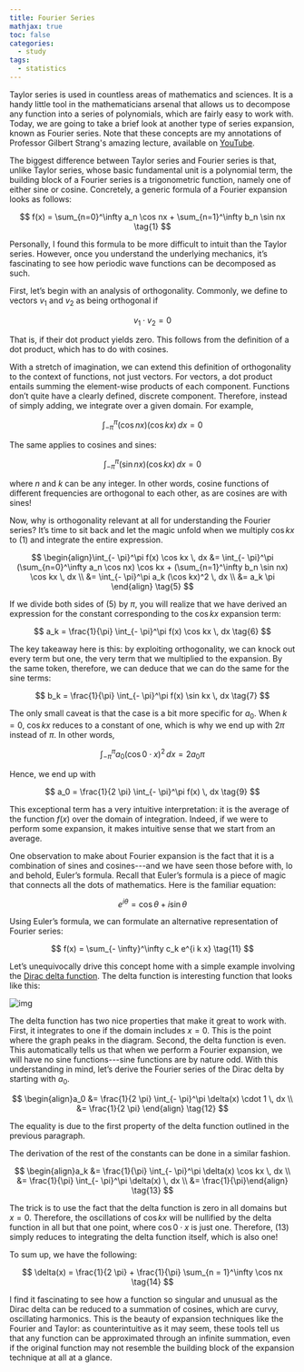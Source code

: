 ```yaml
---
title: Fourier Series
mathjax: true
toc: false
categories:
  - study
tags:
  - statistics
---
```


Taylor series is used in countless areas of mathematics and sciences. It is a handy little tool in the mathematicians arsenal that allows us to decompose any function into a series of polynomials, which are fairly easy to work with. Today, we are going to take a brief look at another type of series expansion, known as Fourier series. Note that these concepts are my annotations of Professor Gilbert Strang's amazing lecture, available on [YouTube](https://www.youtube.com/watch?v=vA9dfINW4Rg). 

The biggest difference between Taylor series and Fourier series is that, unlike Taylor series, whose basic fundamental unit is a polynomial term, the building block of a Fourier series is a trigonometric function, namely one of either sine or cosine. Concretely, a generic formula of a Fourier expansion looks as follows:


$$
f(x) = \sum_{n=0}^\infty a_n \cos nx + \sum_{n=1}^\infty b_n \sin nx \tag{1}
$$


Personally, I found this formula to be more difficult to intuit than the Taylor series. However, once you understand the underlying mechanics, it’s fascinating to see how periodic wave functions can be decomposed as such. 

First, let’s begin with an analysis of orthogonality. Commonly, we define to vectors $v_1$ and $v_2$ as being orthogonal if 


$$
v_1 \cdot v_2 = 0 \tag{2}
$$


That is, if their dot product yields zero. This follows from the definition of a dot product, which has to do with cosines. 

With a stretch of imagination, we can extend this definition of orthogonality to the context of functions, not just vectors. For vectors, a dot product entails summing the element-wise products of each component. Functions don’t quite have a clearly defined, discrete component. Therefore, instead of simply adding, we integrate over a given domain. For example, 


$$
\int_{- \pi}^\pi (\cos nx)(\cos kx) \, dx = 0 \tag{3}
$$


The same applies to cosines and sines:


$$
\int_{- \pi}^\pi (\sin nx)(\cos kx) \, dx = 0 \tag{4}
$$


where $n$ and $k$ can be any integer. In other words, cosine functions of different frequencies are orthogonal to each other, as are cosines are with sines!

Now, why is orthogonality relevant at all for understanding the Fourier series? It’s time to sit back and let the magic unfold when we multiply $\cos kx$ to (1) and integrate the entire expression.


$$
\begin{align}\int_{- \pi}^\pi f(x) \cos kx \, dx &= \int_{- \pi}^\pi (\sum_{n=0}^\infty a_n \cos nx) \cos kx + (\sum_{n=1}^\infty b_n \sin nx) \cos kx \, dx \\ &= \int_{- \pi}^\pi a_k (\cos kx)^2 \, dx \\ &= a_k \pi \end{align} \tag{5}
$$


If we divide both sides of (5) by $\pi$, you will realize that we have derived an expression for the constant corresponding to the $\cos kx$ expansion term:


$$
a_k = \frac{1}{\pi} \int_{- \pi}^\pi f(x) \cos kx \, dx \tag{6}
$$


The key takeaway here is this: by exploiting orthogonality, we can knock out every term but one, the very term that we multiplied to the expansion. By the same token, therefore, we can  deduce that we can do the same for the sine terms:


$$
b_k = \frac{1}{\pi} \int_{- \pi}^\pi f(x) \sin kx \, dx \tag{7}
$$




The only small caveat is that the case is a bit more specific for $a_0$. When $k = 0$, $\cos kx$ reduces to a constant of one, which is why we end up with $2 \pi$ instead of $\pi$. In other words, 


$$
\int_{- \pi}^\pi a_0 (\cos 0 \cdot x)^2 \, dx = 2 a_0 \pi \tag{8}
$$


Hence, we end up with


$$
a_0 = \frac{1}{2 \pi} \int_{- \pi}^\pi f(x) \, dx \tag{9}
$$


This exceptional term has a very intuitive interpretation: it is the average of the function $f(x)$ over the domain of integration. Indeed, if we were to perform some expansion, it makes intuitive sense that we start from an average.

One observation to make about Fourier expansion is the fact that it is a combination of sines and cosines---and we have seen those before with, lo and behold, Euler’s formula. Recall that Euler’s formula is a piece of magic that connects all the dots of mathematics. Here is the familiar equation:


$$
e^{i \theta} = \cos \theta + i \sin \theta \tag{10}
$$


Using Euler’s formula, we can formulate an alternative representation of Fourier series:


$$
f(x) = \sum_{- \infty}^\infty c_k e^{i k x} \tag{11}
$$


Let’s unequivocally drive this concept home with a simple example involving the [Dirac delta function](https://en.wikipedia.org/wiki/Dirac_delta_function). The delta function is interesting function that looks like this:



![img](https://en.wikipedia.org/wiki/Dirac_delta_function#/media/File:Dirac_distribution_PDF.svg)



The delta function has two nice properties that make it great to work with. First, it integrates to one if the domain includes $x = 0$. This is the point where the graph peaks in the diagram. Second, the delta function is even. This automatically tells us that when we perform a Fourier expansion, we will have no sine functions---sine functions are by nature odd. With this understanding in mind, let’s derive the Fourier series of the Dirac delta by starting with $a_0$.


$$
\begin{align}a_0 &= \frac{1}{2 \pi} \int_{- \pi}^\pi \delta(x) \cdot 1 \, dx \\ &= \frac{1}{2 \pi} \end{align} \tag{12}
$$


The equality is due to the first property of the delta function outlined in the previous paragraph.

The derivation of the rest of the constants can be done in a similar fashion.


$$
\begin{align}a_k &= \frac{1}{\pi} \int_{- \pi}^\pi \delta(x) \cos kx \, dx \\ &= \frac{1}{\pi} \int_{- \pi}^\pi \delta(x) \, dx \\ &= \frac{1}{\pi}\end{align} \tag{13}
$$


The trick is to use the fact that the delta function is zero in all domains but $x = 0$. Therefore, the oscillations of $\cos kx$ will be nullified by the delta function in all but that one point, where $\cos 0 \cdot x$ is just one. Therefore, (13) simply reduces to integrating the delta function itself, which is also one!

To sum up, we have the following:


$$
\delta(x) = \frac{1}{2 \pi} + \frac{1}{\pi} \sum_{n = 1}^\infty \cos nx \tag{14}
$$

I find it fascinating to see how a function so singular and unusual as the Dirac delta can be reduced to a summation of cosines, which are curvy, oscillating harmonics. This is the beauty of expansion techniques like the Fourier and Taylor: as counterintuitive as it may seem, these tools tell us that any function can be approximated through an infinite summation, even if the original function may not resemble the building block of the expansion technique at all at a glance.

